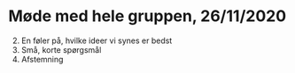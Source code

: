# Møde med hele gruppen, 26/11/2020
2. En føler på, hvilke ideer vi synes er bedst
3. Små, korte spørgsmål
4. Afstemning

<!-- {BearID:F9217D9B-6B54-453F-B6BD-3471C475F0CB-8895-0000171C22A3BB2F} -->
